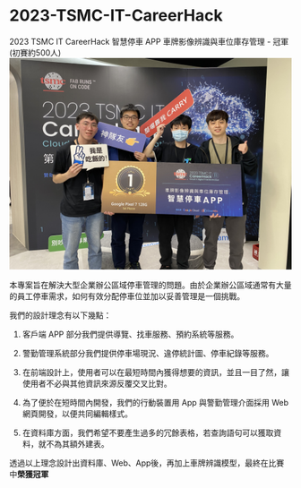 # 2023-TSMC-IT-CareerHack
2023 TSMC IT CareerHack  智慧停車 APP 車牌影像辨識與車位庫存管理 - 冠軍(初賽約500人)
![image](image.JPG)

本專案旨在解決大型企業辦公區域停車管理的問題。由於企業辦公區域通常有大量的員工停車需求，如何有效分配停車位並加以妥善管理是一個挑戰。

我們的設計理念有以下幾點：

1. 客戶端 APP 部分我們提供導覽、找車服務、預約系統等服務。

2. 警勤管理系統部分我們提供停車場現況、違停統計圖、停車紀錄等服務。

3. 在前端設計上，使用者可以在最短時間內獲得想要的資訊，並且一目了然，讓使用者不必與其他資訊來源反覆交叉比對。

4.  為了便於在短時間內開發，我們的行動裝置用 App 與警勤管理介面採用 Web 網頁開發，以便共同編輯樣式。

5. 在資料庫方面，我們希望不要產生過多的冗餘表格，若查詢語句可以獲取資料，就不為其額外建表。


透過以上理念設計出資料庫、Web、App後，再加上車牌辨識模型，最終在比賽中**榮獲冠軍**

